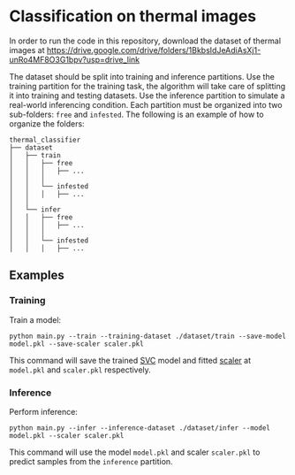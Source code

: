 # Classification on thermal images

In order to run the code in this repository, download the dataset of thermal images at https://drive.google.com/drive/folders/1BkbsIdJeAdiAsXj1-unRo4MF8O3G1bpv?usp=drive_link

The dataset should be split into training and inference partitions. Use the training partition for the training task, the algorithm will take care of splitting it into training and testing datasets. Use the inference partition to simulate a real-world inferencing condition. Each partition must be organized into two sub-folders: `free` and `infested`. The following is an example of how to organize the folders:
```
thermal_classifier
├── dataset
│   ├── train
│   │   ├── free
│   │   │   ├── ...
│   │   │
│   │   └── infested
│   │   │   ├── ...
│   │
│   └── infer
│   │   ├── free
│   │   │   ├── ...
│   │   │
│   │   └── infested
│   │   │   ├── ...
```

## Examples

### Training
Train a model:
```
python main.py --train --training-dataset ./dataset/train --save-model model.pkl --save-scaler scaler.pkl
```
This command will save the trained [SVC](https://scikit-learn.org/stable/modules/generated/sklearn.svm.SVC.html) model and fitted [scaler](https://scikit-learn.org/stable/modules/generated/sklearn.preprocessing.StandardScaler.html) at `model.pkl` and `scaler.pkl` respectively.

### Inference
Perform inference:
```
python main.py --infer --inference-dataset ./dataset/infer --model model.pkl --scaler scaler.pkl
```
This command will use the model `model.pkl` and scaler `scaler.pkl` to predict samples from the `inference` partition.
